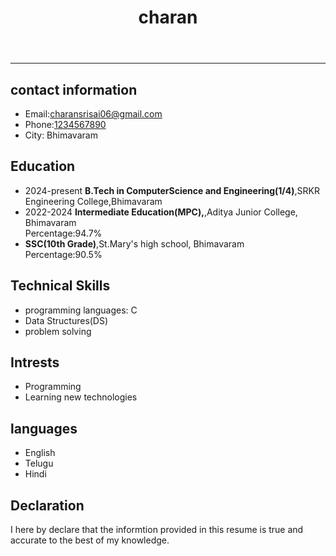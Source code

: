 <html>
    <head>
        <meta charset="UTF-8">
        <meta name="viewport" content="width=device-width,initial scale=1.0">
        <link rel="stylesheet" href="style.css">
        <title>resume</title>
    </head>
    <body>
       <header>
        <h1>charan</h1>
       </header>
       <hr>
       <h2>contact information</h2>
       <ul>
        <li>Email:<a href="">charansrisai06@gmail.com</a></li>
        <li>Phone:<a href="">1234567890</a>
        </li>
        <li>City: Bhimavaram</li>
        </ul>
        <h2>Education</h2>
        <ul>
            <li>2024-present <b> B.Tech in ComputerScience and Engineering(1/4)</b>,SRKR Engineering College,Bhimavaram</li>
            <li>2022-2024 <b> Intermediate Education(MPC),</b>,Aditya Junior College, Bhimavaram
            <br>Percentage:94.7%</li>
            <li> <strong>SSC(10th Grade)</strong>,St.Mary's high school, Bhimavaram<br>Percentage:90.5%</li>
            </ul>
            <h2> Technical Skills</h2>
            <ul>
                <li>programming languages: C</li>
                <li>Data Structures(DS)</li>
                <li>problem solving</li>
                 </ul>
            <h2>Intrests</h2>
<ul><li>Programming</li><li>Learning new technologies</li></ul>
    <h2>languages</h2>
    <ul><li>English</li><li>Telugu</li><li>Hindi</li></ul>
<h2>Declaration</h2>
<p>I here by declare that the informtion provided in this resume is true and accurate to the best of my knowledge.</p>
</body>
</html>
